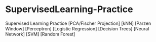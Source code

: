 # SupervisedLearning-Practice
Supervised Learning Practice [PCA/Fischer Projection] [kNN] [Parzen Window] [Perceptron] [Logistic Regression] [Decision Trees] [Neural Network] [SVM] [Random Forest]
